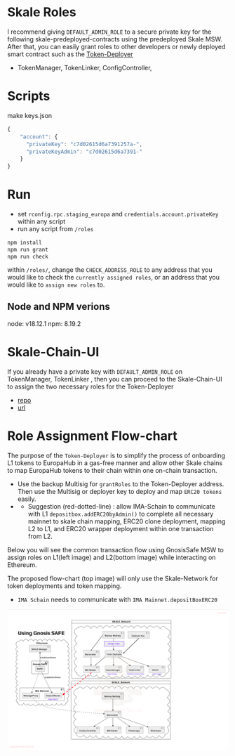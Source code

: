 # Skale Roles
I recommend giving `DEFAULT_ADMIN_ROLE` to a secure private key for the following skale-predeployed-contracts using the predeployed Skale MSW. After that, you can easily grant roles to other developers or newly deployed smart contract such as the [Token-Deployer](https://github.com/RubyAquaMarine/skale-token-deployer)
- TokenManager, TokenLinker, ConfigController, 


# Scripts
make keys.json
```javascript
{
    "account": {
      "privateKey": "c7d02615d6a7391257a-",
      "privateKeyAdmin": "c7d02615d6a7391-"
    }
}
```

# Run

- set ```rconfig.rpc.staging_europa``` and ```credentials.account.privateKey``` within any script
- run any script from ```/roles``` 

```shell
npm install
npm run grant
npm run check

```

 within  `/roles/`, change the `CHECK_ADDRESS_ROLE` to any address that you would like to check the `currently assigned roles`, or an address that you would like to `assign new roles` to. 


## Node and NPM verions
node: v18.12.1
npm: 8.19.2

# Skale-Chain-UI
If you already have a private key with `DEFAULT_ADMIN_ROLE` on TokenManager, TokenLinker , then you can proceed to the Skale-Chain-UI to assign the two necessary roles for the Token-Deployer
- [repo](https://github.com/skalenetwork/admin-ui)
- [url](https://admin-ui-skale.vercel.app/role_assigner)

# Role Assignment Flow-chart
The purpose of the `Token-Deployer` is to simplify the process of onboarding L1 tokens to EuropaHub in a gas-free manner and allow other Skale chains to map EuropaHub tokens to their chain within one on-chain transaction. 
- Use the backup Multisig for `grantRoles` to the Token-Deployer address. Then use the Multisig or deployer key to deploy and map `ERC20 tokens` easily.
- - Suggestion (red-dotted-line) : allow IMA-Schain to communicate with L1 `depositbox.addERC20byAdmin()` to complete all necessary mainnet to skale chain mapping, ERC20 clone deployment, mapping L2 to L1, and ERC20 wrapper deployment within one transaction from L2.

Below you will see the common transaction flow using GnosisSafe MSW to assign roles on L1(left image) and L2(bottom image) while interacting on Ethereum. 

The proposed flow-chart (top image) will only use the Skale-Network for token deployments and token mapping. 
- `IMA Schain` needs to communicate with `IMA Mainnet.depositBoxERC20`


![ima](./img/IMA.png)
